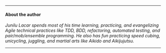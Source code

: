
---
  
#### About the author

_Junilu Lacar spends most of his time learning, practicing, and evangelizing Agile technical practices like TDD, 
BDD, refactoring, automated testing, and pair/mob/ensemble programming. He also has fun practicing speed cubing, 
unicycling, juggling, and martial arts like Aikido and Aikijujutsu._ 

---
